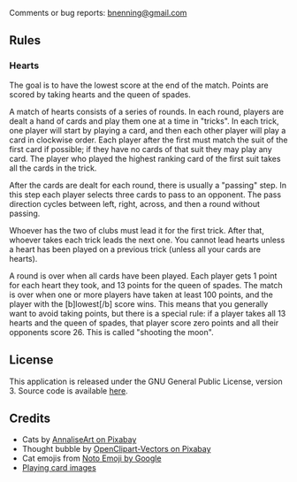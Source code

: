 Comments or bug reports: [bnenning@gmail.com](mailto:bnenning@gmail.com)

## Rules

### Hearts
The goal is to have the lowest score at the end of the match. Points are scored by taking hearts and the queen of spades.

A match of hearts consists of a series of rounds. In each round, players are dealt a hand of cards and play them one at a time in "tricks". In each trick, one player will start by playing a card, and then each other player will play a card in clockwise order. Each player after the first must match the suit of the first card if possible; if they have no cards of that suit they may play any card. The player who played the highest ranking card of the first suit takes all the cards in the trick.

After the cards are dealt for each round, there is usually a "passing" step. In this step each player selects three cards to pass to an opponent. The pass direction cycles between left, right, across, and then a round without passing.

Whoever has the two of clubs must lead it for the first trick. After that, whoever takes each trick leads the next one. You cannot lead hearts unless a heart has been played on a previous trick (unless all your cards are hearts).

A round is over when all cards have been played. Each player gets 1 point for each heart they took, and 13 points for the queen of spades. The match is over when one or more players have taken at least 100 points, and the player with the [b]lowest[/b] score wins. This means that you generally want to avoid taking points, but there is a special rule: if a player takes all 13 hearts and the queen of spades, that player score zero points and all their opponents score 26. This is called "shooting the moon".



## License

This application is released under the GNU General Public License, version 3. Source code is
available [here](https://github.com/dozingcat/CatCardCafe).

## Credits

- Cats by [AnnaliseArt on Pixabay](https://pixabay.com/illustrations/cats-hanging-cats-kitty-cat-paw-3611310/)
- Thought bubble by [OpenClipart-Vectors on Pixabay](https://pixabay.com/vectors/balloon-bubble-speech-thought-150981/)
- Cat emojis from [Noto Emoji by Google](https://github.com/googlefonts/noto-emoji/)
- [Playing card images](https://code.google.com/archive/p/vector-playing-cards/)
